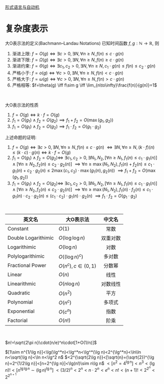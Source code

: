 [形式语言与自动机](https://fla.cuijiacai.com/preface/)


# 复杂度表示

大O表示法的定义(Bachmann–Landau Notations)
已知时间函数 $f,g: \mathbb{N} \to \mathbb{R}$, 则
1. 渐进上限: $f=O(g) \iff \exists c>0, \exists N, \forall n\geq N, f(n)\leq c\cdot g(n)$
2. 渐进下限: $f=\Omega(g) \iff \exists c>0, \exists N, \forall n\geq N, f(n)\geq c\cdot g(n)$
3. 渐进约束: $f=\Theta(g) \iff \exists c_1,c_2>0, \exists N, \forall n\geq N, c_1\cdot g(n)\leq f(n)\leq c_2\cdot g(n)$
4. 严格小于: $f=o(g) \iff \forall c>0, \exists N, \forall n\geq N, f(n)< c\cdot g(n)$
5. 严格大于: $f=\omega(g) \iff \forall c>0, \exists N, \forall n\geq N, f(n)> c\cdot g(n)$
6. 严格相等: $f=\theta(g) \iff f\sim g \iff \lim_{n\to\infty}\frac{f(n)}{g(n)}=1$

<br>

大O表示法的性质
1. $f=O(g)\iff k\cdot f=O(g)$
2. $f_1=O(g_1) \land f_2=O(g_2) \implies f_1+f_2=O(\max(g_1,g_2))$
3. $f_1=O(g_1) \land f_2=O(g_2) \implies f_1\cdot f_2=O(g_1\cdot g_2)$

上述命题的证明:
1. $f=O(g) \iff \exists c>0, \exists N, \forall n\geq N, f(n)\leq c\cdot g(n)$
    $\iff \exists N, \forall n\geq N, (k\cdot f)(n)\leq (k\cdot c)\cdot g(n) \iff k\cdot f=O(g)$
2. $f_1=O(g_1) \land f_2=O(g_2) \iff$
    $\exists c_1,c_2>0, \exists N_1,N_2, [\forall n\geq N_1, f_1(n)\leq c_1\cdot g_1(n)]\land[\forall n\geq N_2, f_2(n)\leq c_2\cdot g_2(n)]$
    $\implies \forall n\geq\max(N_1,N_2), f_1(n)+f_2(n)\leq c_1\cdot g_1(n)+c_2\cdot g_2(n)\leq 2\max(c_1,c_2)\cdot\max(g_1(n),g_2(n))$
    $\implies f_1+f_2=O(\max(g_1,g_2))$
3. $f_1=O(g_1) \land f_2=O(g_2) \iff$
    $\exists c_1,c_2>0, \exists N_1,N_2, [\forall n\geq N_1, f_1(n)\leq c_1\cdot g_1(n)]\land[\forall n\geq N_2, f_2(n)\leq c_2\cdot g_2(n)]$
    $\implies \forall n\geq\max(N_1,N_2), f_1(n)\cdot f_2(n)\leq c_1\cdot g_1(n)\cdot c_2\cdot g_2(n)\leq (c_1\cdot c_2)\cdot g_1(n)\cdot g_2(n)$
    $\implies f_1\cdot f_2=O(g_1\cdot g_2)$


<br>

| 英文名              | 大O表示法           |  中文名  |
| ------------------- | ------------------- | :------: |
| Constant            | $O(1)$              |   常数   |
| Double Logarithimic | $O(\log\log n)$     | 双重对数 |
| Logarithimic        | $O(\log n)$         |   对数   |
| Polylogarithimic    | $O((\log n)^c)$     |  多对数  |
| Fractional Power    | $O(n^c), c\in(0,1)$ |  分数幂  |
| Linear              | $O(n)$              |   线性   |
| Linearithmic        | $O(n\log n)$        | 对数线性 |
| Quadratic           | $O(n^2)$            |   平方   |
| Polynomial          | $O(n^c)$            |  多项式  |
| Exponential         | $O(c^n)$            |   指数   |
| Factorial           | $O(n!)$             |   阶乘   |

<br>

$n!=\sqrt{2\pi n}\cdot(n/e)^n\cdot[1+O(1/n)]$

$[1\sim n^{1/\lg n}]<\lg(\lg^*n)<\lg^*n<\lg^*(\lg n)<2^{\lg^*n}<\ln\ln n<\sqrt{\lg n}<\ln n<\lg^2 n$
$<2^{\sqrt{2\lg n}}<[\sqrt{n}=(\sqrt{2})^{\lg n}=2^{1/2\lg n}]<[n=2^{\lg n}]<\lg(n!)\sim n\lg n$
$<[n^2=4^{\lg n}]<n^3<(\lg n)!<[n^{\lg\lg n}\sim(\lg n)^{\lg n}]$
$<(3/2)^n<2^n<n\cdot2^n<e^n<n!<(n+1)!<2^{2^n}<2^{2^{n+1}}$
